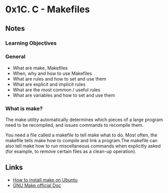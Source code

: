 # 0x1C. C - Makefiles
## Notes
### Learning Objectives
### General
+ What are make, Makefiles
+ When, why and how to use Makefiles
+ What are rules and how to set and use them
+ What are explicit and implicit rules
+ What are the most common / useful rules
+ What are variables and how to set and use them
### What is make?
The make utility automatically determines which pieces of a large program need to be recompiled, and issues commands to recompile them.

You need a file called a makefile to tell make what to do. Most often, the makefile tells make how to compile and link a program.The makefile can also tell make how to run miscellaneous commands when explicitly asked (for example, to remove certain files as a clean-up operation).
## Links
+ [How to install make on Ubuntu](https://www.geeksforgeeks.org/how-to-install-make-on-ubuntu/)
+ [GNU Make official Doc](https://www.gnu.org/software/make/manual/html_node/)
